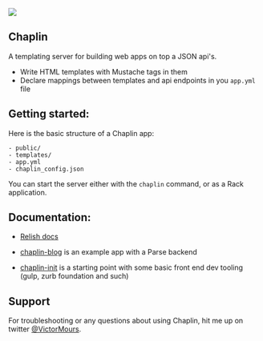 ![](https://api.travis-ci.org/victormours/chaplin.svg)

Chaplin
---
A templating server for building web apps on top a JSON api's.


- Write HTML templates with Mustache tags in them
- Declare mappings between templates and api endpoints in you `app.yml` file

Getting started:
---

Here is the basic structure of a Chaplin app:
```
- public/
- templates/
- app.yml
- chaplin_config.json
```

You can start the server either with the `chaplin` command, or as a Rack application.


Documentation:
---

- [Relish docs](https://relishapp.com/victormours/chaplin/docs)

- [chaplin-blog](https://github.com/victormours/chaplin-blog) is an example app with a Parse backend

- [chaplin-init](https://github.com/victormours/chaplin-init) is a starting point with some basic front end dev tooling (gulp, zurb foundation and such)


Support
---

For troubleshooting or any questions about using Chaplin, hit me up on twitter [@VictorMours](https://twitter.com/VictorMours).
